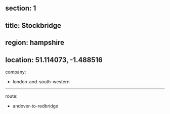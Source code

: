 ﻿section: 1
----
title: Stockbridge
----
region: hampshire
----
location: 51.114073, -1.488516
----
company:
- london-and-south-western
----
route:
- andover-to-redbridge
